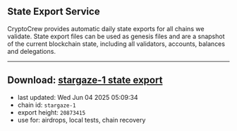 ## State Export Service
CryptoCrew provides automatic daily state exports for all chains we validate. State export files can be used as genesis files and are a snapshot of the current blockchain state, including all validators, accounts, balances and delegations.

---
**Download: [stargaze-1 state export](https://dl-eu2.ccvalidators.com/SERVICE/stargaze/stargaze-1_export_20873415.json)**
---

- last updated: Wed Jun 04 2025 05:09:34
- chain id: `stargaze-1`
- export height: `20873415`
- use for: airdrops, local tests, chain recovery
